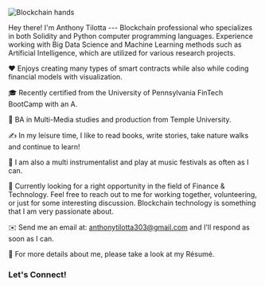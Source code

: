 ![Blockchain hands](https://user-images.githubusercontent.com/83500098/137349296-81ee6ec1-972d-4a59-b3e1-9c962537e198.jpg)

Hey there! 
I'm Anthony Tilotta --- Blockchain professional who specializes in both Solidity and Python computer programming languages. Experience working with Big Data Science and Machine Learning methods such as Artificial Intelligence, which are utilized for various research projects.

❤️ Enjoys creating many types of smart contracts while also while coding financial models with visualization.

🎓 Recently certified from the University of Pennsylvania FinTech BootCamp with an A.

🌱 BA in Multi-Media studies and production from Temple University.

✍️ In my leisure time, I like to read books, write stories, take nature walks and continue to learn!

🎵 I am also a multi instrumentalist and play at music festivals as often as I can.

💬 Currently looking for a right opportunity in the field of Finance & Technology. Feel free to reach out to me for working together, volunteering, or just for some interesting discussion. Blockchain technology is something that I am very passionate about.

✉️ Send me an email at: anthonytilotta303@gmail.com and I'll respond as soon as I can.

📄 For more details about me, please take a look at my Résumé.

### Let's Connect!
